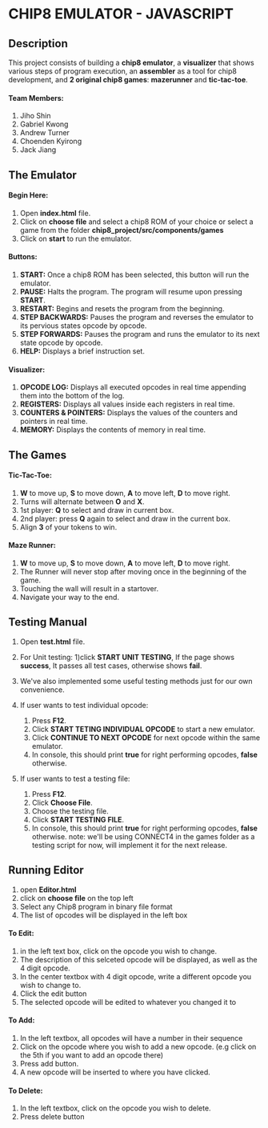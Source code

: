 # CHIP8 EMULATOR - JAVASCRIPT

## Description
This project consists of building a **chip8 emulator**, a **visualizer** that shows various steps of program execution, an **assembler** as a tool for chip8 development, and **2 original chip8 games**: **mazerunner** and **tic-tac-toe**.

#### Team Members:
  1. Jiho Shin
  2. Gabriel Kwong
  3. Andrew Turner
  4. Choenden Kyirong
  5. Jack Jiang


## The Emulator
#### Begin Here:
1. Open **index.html** file.
2. Click on **choose file** and select a chip8 ROM of your choice or select a game from the folder **chip8_project/src/components/games**
3. Click on **start** to run the emulator.

#### Buttons:
1. **START:** Once a chip8 ROM has been selected, this button will run the emulator.
2. **PAUSE:** Halts the program. The program will resume upon pressing **START**.
3. **RESTART:** Begins and resets the program from the beginning.
4. **STEP BACKWARDS:** Pauses the program and reverses the emulator to its pervious states opcode by opcode.
5. **STEP FORWARDS:** Pauses the program and runs the emulator to its next state opcode by opcode.
6. **HELP:** Displays a brief instruction set.

#### Visualizer:
1. **OPCODE LOG:** Displays all executed opcodes in real time appending them into the bottom of the log.
2. **REGISTERS:** Displays all values inside each registers in real time.
3. **COUNTERS & POINTERS:** Displays the values of the counters and pointers in real time.
4. **MEMORY:** Displays the contents of memory in real time.


## The Games
#### Tic-Tac-Toe:
 1. **W** to move up, **S** to move down, **A** to move left, **D** to move right.
 2. Turns will alternate between **O** and **X**.
 2. 1st player: **Q** to select and draw in current box.
 3. 2nd player: press **Q** again to select and draw in the current box.
 5. Align **3** of your tokens to win.

#### Maze Runner:
1. **W** to move up, **S** to move down, **A** to move left, **D** to move right.
2. The Runner will never stop after moving once in the beginning of the game.
2. Touching the wall will result in a startover.
3. Navigate your way to the end.

## Testing Manual
1. Open **test.html** file.
2. For Unit testing:
    1)click **START UNIT TESTING**, If the page shows **success**, It passes all test cases, otherwise shows **fail**.
3. We've also implemented some useful testing methods just for our own convenience.
4. If user wants to test individual opcode:
    1) Press **F12**.
    2) Click **START TETING INDIVIDUAL OPCODE** to start a new emulator.
    3) Click **CONTINUE TO NEXT OPCODE** for next opcode within the same emulator.
    4) In console, this should print **true** for right performing opcodes, **false** otherwise.

5. If user wants to test a testing file:
    1) Press **F12**.
    2) Click **Choose File**.
    3) Choose the testing file.
    4) Click **START TESTING FILE**.
    5) In console, this should print **true** for right performing opcodes, **false** otherwise.
    note: we'll be using CONNECT4 in the games folder as a testing script for now, will implement it for the next release.


## Running Editor
1. open **Editor.html**
2. click on **choose file** on the top left
3. Select any Chip8 program in binary file format
4. The list of opcodes will be displayed in the left box

#### To Edit:
1. in the left text box, click on the opcode you wish to change.
2. The description of this selceted opcode will be displayed, as well as the 4 digit opcode.
3. In the center textbox with 4 digit opcode, write a different opcode you wish to change to.
4. Click the edit button
5. The selected opcode will be edited to whatever you changed it to

#### To Add:
1. In the left textbox, all opcodes will have a number in their sequence
2. Click on the opcode where you wish to add a new opcode. (e.g click on the 5th if you want to add an opcode there)
4. Press add button.
5. A new opcode will be inserted to where you have clicked.

#### To Delete:
1. In the left textbox, click on the opcode you wish to delete.
2. Press delete button
